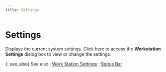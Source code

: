 ```yaml
---
title: Settings
---
```


# Settings


Displays the current system settings. Click here to access the **Workstation Settings** dialog box to view  or change the settings.


{:.see_also}
See also
: [Work  Station Settings]({{site.sc_chm}}/options/miscellaneous-set-up/workstation-settings/work_station_settings.html)
: [Status Bar]({{site.wwe_baseurl}}/everest-client/main-window/status_bar.html)
